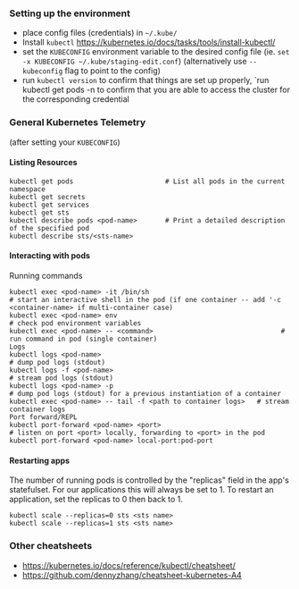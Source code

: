 ### Setting up the environment

* place config files (credentials) in `~/.kube/`
* Install `kubectl` https://kubernetes.io/docs/tasks/tools/install-kubectl/
* set the `KUBECONFIG` environment variable to the desired config file (ie. `set -x KUBECONFIG ~/.kube/staging-edit.conf`) (alternatively use `--kubeconfig` flag to point to the config)
* run `kubectl version` to confirm that things are set up properly, `run kubectl get pods -n<name> to confirm that you are able to access the cluster for the corresponding credential

### General Kubernetes Telemetry

(after setting your `KUBECONFIG`)

#### Listing Resources

```
kubectl get pods                       # List all pods in the current namespace
kubectl get secrets
kubectl get services
kubectl get sts
kubectl describe pods <pod-name>       # Print a detailed description of the specified pod
kubectl describe sts/<sts-name>
```

#### Interacting with pods

Running commands

```
kubectl exec <pod-name> -it /bin/sh                                         # start an interactive shell in the pod (if one container -- add '-c <container-name> if multi-container case)
kubectl exec <pod-name> env                                                   # check pod environment variables
kubectl exec <pod-name> -- <command>                                # run command in pod (single container)
Logs
kubectl logs <pod-name>                                                           # dump pod logs (stdout)
kubectl logs -f <pod-name>                                                       # stream pod logs (stdout)
kubectl logs <pod-name> -p                                                      # dump pod logs (stdout) for a previous instantiation of a container
kubectl exec <pod-name> -- tail -f <path to container logs>   # stream container logs
Port forward/REPL
kubectl port-forward <pod-name> <port>                                # listen on port <port> locally, forwarding to <port> in the pod
kubectl port-forward <pod-name> local-port:pod-port
```

#### Restarting apps

The number of running pods is controlled by the "replicas" field in the app's statefulset. For our applications this will always be set to 1. To restart an application, set the replicas to 0 then back to 1.

```
kubectl scale --replicas=0 sts <sts name>
kubectl scale --replicas=1 sts <sts name>
```

### Other cheatsheets

* https://kubernetes.io/docs/reference/kubectl/cheatsheet/
* https://github.com/dennyzhang/cheatsheet-kubernetes-A4
